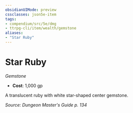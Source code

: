 ```yaml
---
obsidianUIMode: preview
cssclasses: json5e-item
tags:
- compendium/src/5e/dmg
- ttrpg-cli/item/wealth/gemstone
aliases: 
- "Star Ruby"
---
```

# Star Ruby
*Gemstone*  

- **Cost**: 1,000 gp

A translucent ruby with white star-shaped center gemstone.

*Source: Dungeon Master's Guide p. 134*
